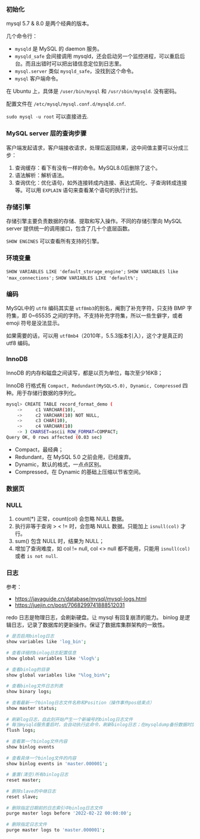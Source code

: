 
### 初始化

mysql 5.7 & 8.0 是两个经典的版本。

几个命令行：
- `mysqld` 是 MySQL 的 daemon 服务。
- `mysqld_safe` 会间接调用 mysqld，还会启动另一个监控进程，可以重启后台。而且出错时可以把出错信息定位到日志里。
- `mysql.server` 类似 `mysqld_safe`，没找到这个命令。
- `mysql` 客户端命令。

在 Ubuntu 上，具体是 `/user/bin/mysql` 和 `/usr/sbin/mysqld`. 没有密码。

配置文件在 `/etc/mysql/mysql.conf.d/mysqld.cnf`.

`sudo mysql -u root` 可以直接进去.

### MySQL server 层的查询步骤
客户端发起请求，客户端接收请求，处理后返回结果，这中间值主要可以分成三步：
1. 查询缓存：看下有没有一样的命令。MySQL8.0后删除了这个。
2. 语法解析：解析语法。
3. 查询优化：优化语句，如外连接转成内连接、表达式简化、子查询转成连接等。可以用 `EXPLAIN` 语句来查看某个语句的执行计划。

### 存储引擎
存储引擎主要负责数据的存储、提取和写入操作。不同的存储引擎向 MySQL server 提供统一的调用接口，包含了几十个底层函数。

`SHOW ENGINES` 可以查看所有支持的引擎。


### 环境变量
`SHOW VARIABLES LIKE 'default_storage_engine';`
`SHOW VARIABLES like 'max_connections';`
`SHOW VARIABLES LIKE 'default%';`

### 编码
MySQL中的 `utf8` 编码其实是 `utf8mb3`的别名，阉割了补充字符，只支持 BMP 字符集，即 0~65535 之间的字符。不支持补充字符集，所以一些生僻字，或者 emoji 符号是没法显示。

如果需要的话，可以用 `utf8mb4`（2010年，5.5.3版本引入），这个才是真正的 utf8 编码。

### InnoDB
InnoDB 的内存和磁盘之间读写，都是以页为单位，每次至少16KB；

InnoDB 行格式有 `Compact, Redundant(MySQL<5.0), Dynamic, Compressed` 四种。用于存储行数据的序列化。
```bash
mysql> CREATE TABLE record_format_demo (
    ->     c1 VARCHAR(10),
    ->     c2 VARCHAR(10) NOT NULL,
    ->     c3 CHAR(10),
    ->     c4 VARCHAR(10)
    -> ) CHARSET=ascii ROW_FORMAT=COMPACT;
Query OK, 0 rows affected (0.03 sec)
```

- Compact，最经典；
- Redundant，在 MySQL 5.0 之前会用，已经废弃。
- Dynamic，默认的格式，一点点区别。
- Compressed，在 Dynamic 的基础上压缩以节省空间。

### 数据页

### NULL
1. count(*) 正常，count(col) 会忽略 NULL 数据。
2. 执行非等于查询 > < != 时，会忽略 NULL 数据。只能加上 `isnull(col)` 才行。
3. sum() 包含 NULL 时，结果为 NULL；
4. 增加了查询难度，如 col != null, col <> null 都不能用，只能用 `isnull(col)` 或者 `is not null`.


### 日志
参考：
- https://javaguide.cn/database/mysql/mysql-logs.html
- https://juejin.cn/post/7068299741888512031

redo 日志是物理日志，会刷新硬盘。让 mysql 有回复崩溃的能力。
binlog 是逻辑日志，记录了数据库的更新操作。保证了数据库集群架构的一致性。

```bash
# 是否启用binlog日志
show variables like 'log_bin';
​
# 查看详细的binlog日志配置信息
show global variables like '%log%';
​
# 查看binlog的目录
show global variables like "%log_bin%";
​
# 查看binlog文件日志列表
show binary logs;
​
# 查看最新一个binlog日志文件名称和Position（操作事件pos结束点）
show master status;
​
# 刷新log日志，自此刻开始产生一个新编号的binlog日志文件
# 每当mysqld服务重启时，会自动执行此命令，刷新binlog日志；在mysqldump备份数据时加 -F 选项也会刷新binlog日志；
flush logs;
​
# 查看第一个binlog文件内容
show binlog events  
​
# 查看具体一个binlog文件的内容
show binlog events in 'master.000001';
​
# 重置(清空)所有binlog日志
reset master;
​
# 删除slave的中继日志
reset slave;
​
# 删除指定日期前的日志索引中binlog日志文件
purge master logs before '2022-02-22 00:00:00';
​
# 删除指定日志文件
purge master logs to 'master.000001';
```
